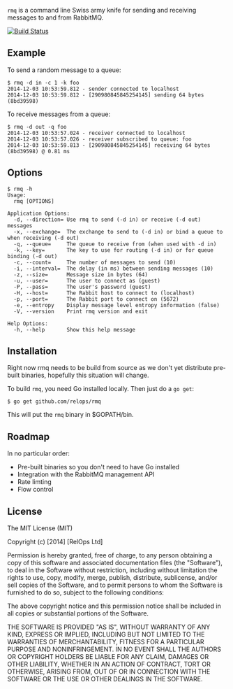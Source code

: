 `rmq` is a command line Swiss army knife for sending and receiving messages to and from RabbitMQ.

[![Build Status](https://travis-ci.org/relops/rmq.png?branch=master)](https://travis-ci.org/relops/rmq)

Example
-------

To send a random message to a queue:

```
$ rmq -d in -c 1 -k foo
2014-12-03 10:53:59.812 - sender connected to localhost
2014-12-03 10:53:59.812 - [290980845845254145] sending 64 bytes (8bd39598)
```

To receive messages from a queue:

```
$ rmq -d out -q foo
2014-12-03 10:53:57.024 - receiver connected to localhost
2014-12-03 10:53:57.026 - receiver subscribed to queue: foo
2014-12-03 10:53:59.813 - [290980845845254145] receiving 64 bytes (8bd39598) @ 0.81 ms
```

Options
-------

```
$ rmq -h
Usage:
  rmq [OPTIONS]

Application Options:
  -d, --direction= Use rmq to send (-d in) or receive (-d out) messages
  -x, --exchange=  The exchange to send to (-d in) or bind a queue to when receiving (-d out)
  -q, --queue=     The queue to receive from (when used with -d in)
  -k, --key=       The key to use for routing (-d in) or for queue binding (-d out)
  -c, --count=     The number of messages to send (10)
  -i, --interval=  The delay (in ms) between sending messages (10)
  -z, --size=      Message size in bytes (64)
  -u, --user=      The user to connect as (guest)
  -P, --pass=      The user's password (guest)
  -H, --host=      The Rabbit host to connect to (localhost)
  -p, --port=      The Rabbit port to connect on (5672)
  -e, --entropy    Display message level entropy information (false)
  -V, --version    Print rmq version and exit

Help Options:
  -h, --help       Show this help message
```

Installation
------------

Right now rmq needs to be build from source as we don't yet distribute pre-built binaries, hopefully this situation will change.

To build `rmq`, you need Go installed locally. Then just do a `go get`:

```
$ go get github.com/relops/rmq
```

This will put the `rmq` binary in $GOPATH/bin.

Roadmap
-------

In no particular order:

* Pre-built binaries so you don't need to have Go installed
* Integration with the RabbitMQ management API
* Rate limting
* Flow control

License
-------

The MIT License (MIT)

Copyright (c) [2014] [RelOps Ltd]

Permission is hereby granted, free of charge, to any person obtaining a copy
of this software and associated documentation files (the "Software"), to deal
in the Software without restriction, including without limitation the rights
to use, copy, modify, merge, publish, distribute, sublicense, and/or sell
copies of the Software, and to permit persons to whom the Software is
furnished to do so, subject to the following conditions:

The above copyright notice and this permission notice shall be included in all
copies or substantial portions of the Software.

THE SOFTWARE IS PROVIDED "AS IS", WITHOUT WARRANTY OF ANY KIND, EXPRESS OR
IMPLIED, INCLUDING BUT NOT LIMITED TO THE WARRANTIES OF MERCHANTABILITY,
FITNESS FOR A PARTICULAR PURPOSE AND NONINFRINGEMENT. IN NO EVENT SHALL THE
AUTHORS OR COPYRIGHT HOLDERS BE LIABLE FOR ANY CLAIM, DAMAGES OR OTHER
LIABILITY, WHETHER IN AN ACTION OF CONTRACT, TORT OR OTHERWISE, ARISING FROM,
OUT OF OR IN CONNECTION WITH THE SOFTWARE OR THE USE OR OTHER DEALINGS IN THE
SOFTWARE.